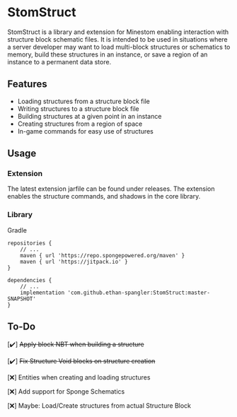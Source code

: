 # StomStruct
 StomStruct is a library and extension for Minestom enabling interaction with structure block schematic files. It is intended to be used in situations where a server developer may want to load multi-block structures or schematics to memory, build these structures in an instance, or save a region of an instance to a permanent data store.

Features
---
 - Loading structures from a structure block file
 - Writing structures to a structure block file
 - Building structures at a given point in an instance
 - Creating structures from a region of space
 - In-game commands for easy use of structures

Usage
---
### Extension
The latest extension jarfile can be found under releases. The extension enables the structure commands, and shadows in the core library.

### Library
Gradle
```
repositories {
    // ...
    maven { url 'https://repo.spongepowered.org/maven' }
    maven { url 'https://jitpack.io' }
}

dependencies {
    // ...
    implementation 'com.github.ethan-spangler:StomStruct:master-SNAPSHOT'
}
```

To-Do
---
 [:heavy_check_mark:] ~~Apply block NBT when building a structure~~
 
 [:heavy_check_mark:] ~~Fix Structure Void blocks on structure creation~~
 
 [:x:] Entities when creating and loading structures
 
 [:x:] Add support for Sponge Schematics
 
 [:x:] Maybe: Load/Create structures from actual Structure Block

